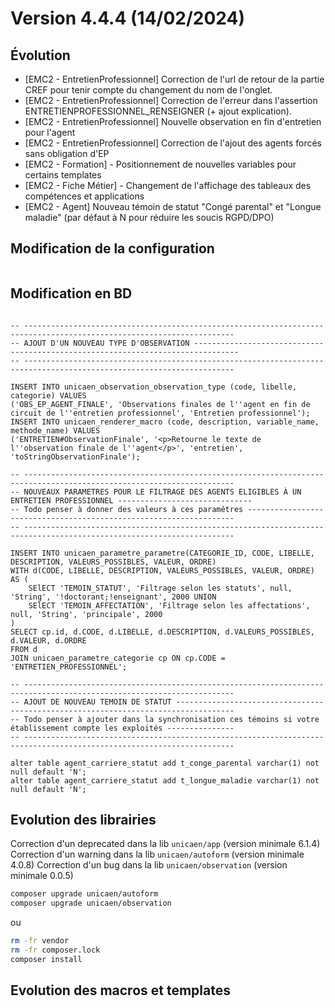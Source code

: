 Version 4.4.4 (14/02/2024)
====

Évolution
---
- [EMC2 - EntretienProfessionnel] Correction de l'url de retour de la partie CREF pour tenir compte du changement du nom de l'onglet.
- [EMC2 - EntretienProfessionnel] Correction de l'erreur dans l'assertion ENTRETIENPROFESSIONNEL_RENSEIGNER (+ ajout explication).
- [EMC2 - EntretienProfessionnel] Nouvelle observation en fin d'entretien pour l'agent
- [EMC2 - EntretienProfessionnel] Correction de l'ajout des agents forcés sans obligation d'EP
- [EMC2 - Formation] - Positionnement de nouvelles variables pour certains templates
- [EMC2 - Fiche Métier] - Changement de l'affichage des tableaux des compétences et applications
- [EMC2 - Agent] Nouveau témoin de statut "Congé parental" et "Longue maladie" (par défaut à N pour réduire les soucis RGPD/DPO) 

Modification de la configuration
---

```bash
```

Modification en BD
---

```postgresql

-- ---------------------------------------------------------------------------------------------------------------------
-- AJOUT D'UN NOUVEAU TYPE D'OBSERVATION --------------------------------------------------------------------------------
-- ---------------------------------------------------------------------------------------------------------------------

INSERT INTO unicaen_observation_observation_type (code, libelle, categorie) VALUES 
('OBS_EP_AGENT_FINALE', 'Observations finales de l''agent en fin de circuit de l''entretien professionnel', 'Entretien professionnel');
INSERT INTO unicaen_renderer_macro (code, description, variable_name, methode_name) VALUES 
('ENTRETIEN#ObservationFinale', '<p>Retourne le texte de l''observation finale de l''agent</p>', 'entretien', 'toStringObservationFinale');

-- ---------------------------------------------------------------------------------------------------------------------
-- NOUVEAUX PARAMETRES POUR LE FILTRAGE DES AGENTS ELIGIBLES À UN ENTRETIEN PROFESSIONNEL ------------------------------
-- Todo penser à donner des valeurs à ces paramêtres -------------------------------------------------------------------    
-- ---------------------------------------------------------------------------------------------------------------------

INSERT INTO unicaen_parametre_parametre(CATEGORIE_ID, CODE, LIBELLE, DESCRIPTION, VALEURS_POSSIBLES, VALEUR, ORDRE)
WITH d(CODE, LIBELLE, DESCRIPTION, VALEURS_POSSIBLES, VALEUR, ORDRE) AS (
    SElECT 'TEMOIN_STATUT', 'Filtrage selon les statuts', null, 'String', '!doctorant;!enseignant', 2000 UNION
    SElECT 'TEMOIN_AFFECTATION', 'Filtrage selon les affectations', null, 'String', 'principale', 2000
)
SELECT cp.id, d.CODE, d.LIBELLE, d.DESCRIPTION, d.VALEURS_POSSIBLES, d.VALEUR, d.ORDRE
FROM d
JOIN unicaen_parametre_categorie cp ON cp.CODE = 'ENTRETIEN_PROFESSIONNEL';

-- ---------------------------------------------------------------------------------------------------------------------
-- AJOUT DE NOUVEAU TEMOIN DE STATUT -----------------------------------------------------------------------------------
-- Todo penser à ajouter dans la synchronisation ces témoins si votre établissement compte les exploités ---------------    
-- ---------------------------------------------------------------------------------------------------------------------

alter table agent_carriere_statut add t_conge_parental varchar(1) not null default 'N';
alter table agent_carriere_statut add t_longue_maladie varchar(1) not null default 'N';
```

Evolution des librairies
---

Correction d'un deprecated dans la lib `unicaen/app` (version minimale 6.1.4)
Correction d'un warning dans la lib `unicaen/autoform` (version minimale 4.0.8)
Correction d'un bug dans la lib `unicaen/observation` (version minimale 0.0.5)

```bash
composer upgrade unicaen/autoform
composer upgrade unicaen/observation
```

ou

```bash
rm -fr vendor
rm -fr composer.lock
composer install
```

Evolution des macros et templates
---

